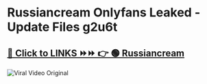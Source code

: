 
 # Russiancream Onlyfans Leaked - Update Files g2u6t

## <h2><a href="https://clipsfans.com/Russiancream&ref=git">🔗 Click to LINKS ⏩⏩ 👉 🟢 Russiancream </a></h2>

<a href="https://clipsfans.com/Russiancream&ref=git" rel="nofollow" data-target="animated-image.originalLink"><img src="https://i.ibb.co.com/xMMVF88/686577567.gif" alt="Viral Video Original" style="max-width: 100%; display: inline-block;" data-target="animated-image.originalImage"></a>

